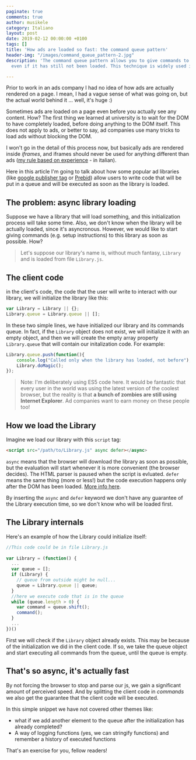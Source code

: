 ```yaml
---
paginate: true
comments: true
author: musikele
category: Italiano
layout: post
date: 2019-02-12 00:00:00 +0100
tags: []
title: 'How ads are loaded so fast: the command queue pattern'
header-img: "/images/command_queue_pattern-2.jpg"
description: 'The command queue pattern allows you to give commands to your library,
  even if it has still not been loaded. This technique is widely used in advertising. '

---
```

Prior to work in an ads company I had no idea of how ads are actually rendered on a page. I mean, I had a vague sense of what was going on, but the actual world behind it ... well, it's huge :) 

Sometimes ads are loaded on a page even before you actually see any content. How? The first thing we learned at university is to wait for the DOM to have completely loaded, before doing anything to the DOM itself. This does not apply to ads, or better to say, ad companies use many tricks to load ads without blocking the DOM. 

I won't go in the detail of this process now, but basically ads are rendered inside _iframes_, and iframes should never be used for anything different than ads ([my rule based on experience](https://michelenasti.com/2015/05/iframe-safari-ios-e-la-lotta-allultimo-millisecondo/) - in italian). 

Here in this article I'm going to talk about how some popular ad libraries (like [google publisher tag](https://support.google.com/admanager/answer/1638622?hl=en&ref_topic=4390039) or [Prebid](http://prebid.org/dev-docs/getting-started.html)) allow users to write code that will be put in a queue and will be executed as soon as the library is loaded.  

## The problem: async library loading

Suppose we have a library that will load something, and this initialization process will take some time. Also, we don't know when the library will be actually loaded, since it's asyncronous. However, we would like to start giving commands (e.g. setup instructions) to this library as soon as possible. How? 

> Let's suppose our library's name is, without much fantasy, `Library` and is loaded from file `Library.js`. 

## The client code 

in the client's code, the code that the user will write to interact with our library, we will initialize the library like this: 

```javascript
var Library = Library || {}; 
Library.queue = Library.queue || [];
```

In these two simple lines, we have initialized our library and its commands queue. In fact, if the `Library` object does not exist, we will initialize it with an empty object, and then we will create the empty array property `Library.queue` that will contain our initalization code. For example: 

```javascript
Library.queue.push(function(){
	console.log("Called only when the library has loaded, not before");
	Library.doMagic();
});
```

> Note: I'm deliberately using ES5 code here. It would be fantastic that every user in the world was using the latest version of the coolest browser, but the reality is that **a bunch of zombies are still using Internet Explorer**. Ad companies want to earn money on these people too! 

## How we load the Library

Imagine we load our library with this `script` tag:

```html
<script src="/path/to/Library.js" async defer></async>
```

`async` means that the browser will download the library as soon as possible, but the evaluation will start whenever it is more convenient (the browser decides). The HTML parser is paused when the script is evluated. `defer` means the same thing (more or less!) but the code execution happens only after the DOM has been loaded. [More info here](https://www.growingwiththeweb.com/2014/02/async-vs-defer-attributes.html "async vs defer"). 

By inserting the `async` and `defer` keyword we don't have any guarantee of the Library execution time, so we don't know who will be loaded first. 

## The Library internals

Here's an example of how the Library could initialize itself:

```javascript
//This code could be in file Library.js 
 
var Library = (function() {
  ...
  var queue = []; 
  if (Library) {
    // queue from outside might be null... 
    queue = Library.queue || queue;
  } 
  //here we execute code that is in the queue
  while (queue.length > 0) {
    var command = queue.shift(); 
    command();
  }
  ...
})()
```

First we will check if the `Library` object already exists. This may be because of the initialization we did in the client code. If so, we take the queue object and start executing all commands from the queue, until the queue is empty. 

## That's so async, it's actually fast

By not forcing the browser to stop and parse our js, we gain a significant amount of perceived speed. And by splitting the client code in _commands_ we also get the guarantee that the client code will be executed. 

In this simple snippet we have not covered other themes like:

* what if we add another element to the queue after the initialization has already completed? 
* A way of logging functions (yes, we can stringify functions) and remember a history of executed functions 

That's an exercise for you, fellow readers! 